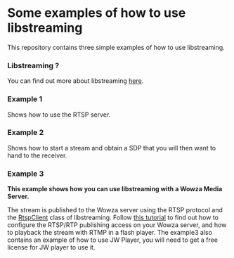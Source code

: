 # Some examples of how to use libstreaming

This repository contains three simple examples of how to use libstreaming.

### Libstreaming ?

You can find out more about libstreaming [here](https://github.com/fyhertz/libstreaming).

### Example 1

Shows how to use the RTSP server.

### Example 2

Shows how to start a stream and obtain a SDP that you will then want to hand to the receiver.

### Example 3

**This example shows how you can use libstreaming with a Wowza Media Server.**

The stream is published to the Wowza server using the RTSP protocol and the [RtspClient](http://dallens.fr/majorkernelpanic/libstreaming/doc-v3/net/majorkernelpanic/streaming/rtsp/RtspClient.html) class of libstreaming. Follow [this tutorial](http://www.wowza.com/forums/content.php?354) to find out how to configure the RTSP/RTP publishing access on your Wowza server, and how to playback the stream with RTMP in a flash player. The example3 also contains an example of how to use JW Player, you will need to get a free license for JW player to use it.
